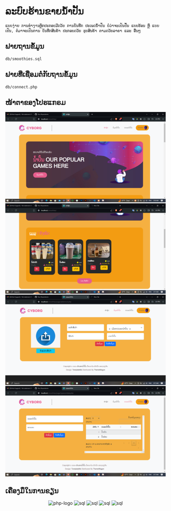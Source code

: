 # ລະບົບຮ້ານຂາຍນ້ຳປັ້ນ
    ແບບງ່າຍ ການທຳງານຫຼັກປະກອບມີດວ້ຍ ການບັນທືກ ປະເພດນ້ຳປັ່ນ ບໍ່ວ່າຈະເປັນປັ້ນ ແບບຮ້ອນ ຫຼຶ ແບບເຢັນ, ຕໍ່ມາຈະເປັນການ ບັນທືກສິນຄ້າ ປະກອບດວ້ຍ ຮູບສິນຄ້າ ຕາມດວ້ຍລາຄາ ແລະ ອື່ນໆ
## ຟາຍຖານຂໍ້ມູນ
    db/smoothies.sql
## ຟາຍທີ່ເຊືອມຕໍ່ກັບຖານຂໍ້ມູນ
    db/connect.php

## ໜ້າຕາຂອງໂປຮແກຣມ
<div>
<img src="image/Screenshot (12).png">
<img src="image/Screenshot (13).png">
<img src="image/Screenshot (14).png">
<img src="image/Screenshot (15).png">
</div>

## ເຄືອງມຶໃນການຂຽນ

<center>
<div>
<img width="100" height="100" src="https://www.svgrepo.com/show/303656/php-logo.svg" alt="php-logo"/>
<img width="100" height="100" src="https://www.svgrepo.com/show/354575/xampp.svg" alt="sql"/>
<img width="100" height="100" src="https://www.svgrepo.com/show/331761/sql-database-sql-azure.svg" alt="sql"/>
<img width="100" height="100" src="https://www.svgrepo.com/show/452228/html-5.svg" alt="sql"/>
<img width="100" height="100" src="https://www.svgrepo.com/show/353498/bootstrap.svg" alt="sql"/>
</div>
</center>
